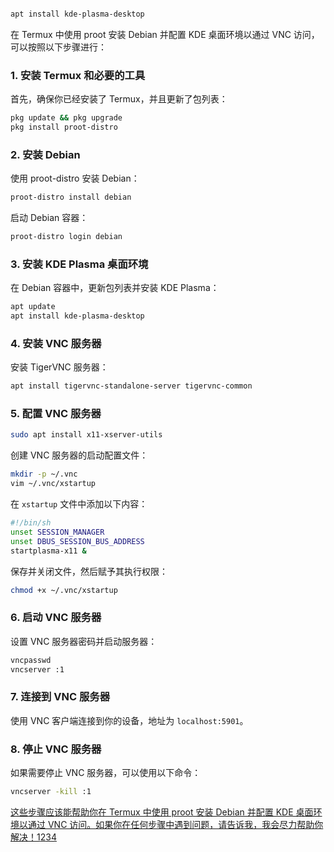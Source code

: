

```
```




```sh
apt install kde-plasma-desktop
```

在 Termux 中使用 proot 安装 Debian 并配置 KDE 桌面环境以通过 VNC 访问，可以按照以下步骤进行：

### 1. 安装 Termux 和必要的工具

首先，确保你已经安装了 Termux，并且更新了包列表：

```sh
pkg update && pkg upgrade
pkg install proot-distro
```

### 2. 安装 Debian

使用 proot-distro 安装 Debian：

```sh
proot-distro install debian
```

启动 Debian 容器：

```sh
proot-distro login debian
```

### 3. 安装 KDE Plasma 桌面环境

在 Debian 容器中，更新包列表并安装 KDE Plasma：

```sh
apt update
apt install kde-plasma-desktop
```

### 4. 安装 VNC 服务器

安装 TigerVNC 服务器：

```sh
apt install tigervnc-standalone-server tigervnc-common
```

### 5. 配置 VNC 服务器

```sh
sudo apt install x11-xserver-utils
```

创建 VNC 服务器的启动配置文件：

```sh
mkdir -p ~/.vnc
vim ~/.vnc/xstartup
```

在 `xstartup` 文件中添加以下内容：

```sh
#!/bin/sh
unset SESSION_MANAGER
unset DBUS_SESSION_BUS_ADDRESS
startplasma-x11 &
```

保存并关闭文件，然后赋予其执行权限：

```sh
chmod +x ~/.vnc/xstartup
```

### 6. 启动 VNC 服务器

设置 VNC 服务器密码并启动服务器：

```sh
vncpasswd
vncserver :1
```

### 7. 连接到 VNC 服务器

使用 VNC 客户端连接到你的设备，地址为 `localhost:5901`。

### 8. 停止 VNC 服务器

如果需要停止 VNC 服务器，可以使用以下命令：

```sh
vncserver -kill :1
```

[这些步骤应该能帮助你在 Termux 中使用 proot 安装 Debian 并配置 KDE 桌面环境以通过 VNC 访问。如果你在任何步骤中遇到问题，请告诉我，我会尽力帮助你解决！](https://wiki.termux.com/wiki/Debian)[1](https://wiki.termux.com/wiki/Debian)[2](https://github.com/LinuxDroidMaster/Termux-Desktops)[3](https://www.bilibili.com/read/cv23532069/)[4](https://www.digitalocean.com/community/tutorials/how-to-install-and-configure-vnc-on-debian-11)